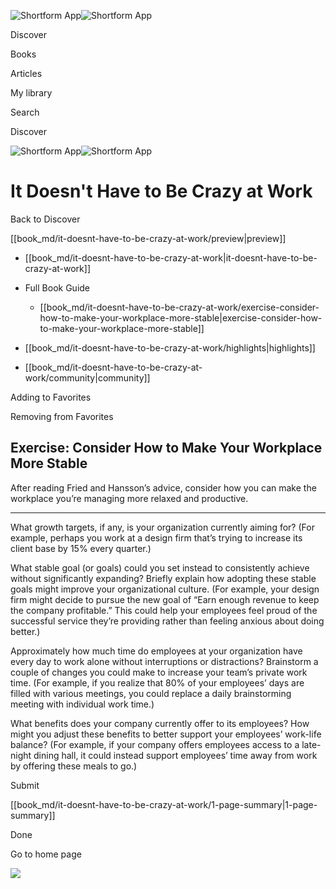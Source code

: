 ![Shortform App](/img/logo.36a2399e.svg)![Shortform App](/img/logo-dark.70c1b072.svg)

Discover

Books

Articles

My library

Search

Discover

![Shortform App](/img/logo.36a2399e.svg)![Shortform App](/img/logo-dark.70c1b072.svg)

# It Doesn't Have to Be Crazy at Work

Back to Discover

[[book_md/it-doesnt-have-to-be-crazy-at-work/preview|preview]]

  * [[book_md/it-doesnt-have-to-be-crazy-at-work|it-doesnt-have-to-be-crazy-at-work]]
  * Full Book Guide

    * [[book_md/it-doesnt-have-to-be-crazy-at-work/exercise-consider-how-to-make-your-workplace-more-stable|exercise-consider-how-to-make-your-workplace-more-stable]]
  * [[book_md/it-doesnt-have-to-be-crazy-at-work/highlights|highlights]]
  * [[book_md/it-doesnt-have-to-be-crazy-at-work/community|community]]



Adding to Favorites 

Removing from Favorites 

## Exercise: Consider How to Make Your Workplace More Stable

After reading Fried and Hansson’s advice, consider how you can make the workplace you’re managing more relaxed and productive.

* * *

What growth targets, if any, is your organization currently aiming for? (For example, perhaps you work at a design firm that’s trying to increase its client base by 15% every quarter.)

What stable goal (or goals) could you set instead to consistently achieve without significantly expanding? Briefly explain how adopting these stable goals might improve your organizational culture. (For example, your design firm might decide to pursue the new goal of “Earn enough revenue to keep the company profitable.” This could help your employees feel proud of the successful service they’re providing rather than feeling anxious about doing better.)

Approximately how much time do employees at your organization have every day to work alone without interruptions or distractions? Brainstorm a couple of changes you could make to increase your team’s private work time. (For example, if you realize that 80% of your employees’ days are filled with various meetings, you could replace a daily brainstorming meeting with individual work time.)

What benefits does your company currently offer to its employees? How might you adjust these benefits to better support your employees’ work-life balance? (For example, if your company offers employees access to a late-night dining hall, it could instead support employees’ time away from work by offering these meals to go.)

Submit 

[[book_md/it-doesnt-have-to-be-crazy-at-work/1-page-summary|1-page-summary]]

Done

Go to home page 

![](https://bat.bing.com/action/0?ti=56018282&Ver=2&mid=de8481c6-29d0-4f3d-9c1d-58851ee124d6&sid=b198127075a711ee86ac9390a9e6846f&vid=b1982e4075a711eea7a3d1965f315585&vids=0&msclkid=N&pi=0&lg=en-US&sw=800&sh=600&sc=24&nwd=1&tl=Shortform%20%7C%20Book&p=https%3A%2F%2Fwww.shortform.com%2Fapp%2Fbook%2Fit-doesnt-have-to-be-crazy-at-work%2Fexercise-consider-how-to-make-your-workplace-more-stable&r=&lt=764&evt=pageLoad&sv=1&rn=105082)
